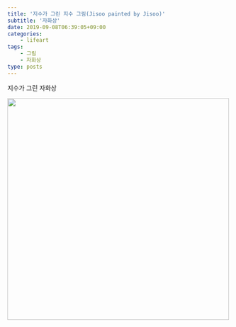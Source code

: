 ```yaml
---
title: '지수가 그린 지수 그림(Jisoo painted by Jisoo)'
subtitle: '자화상'
date: 2019-09-08T06:39:05+09:00
categories: 
    - lifeart
tags: 
    - 그림
    - 자화상
type: posts
---
```


지수가 그린 자화상

<img src="2019_09_08-jisoo-by-jisoo.jpg" width="500">